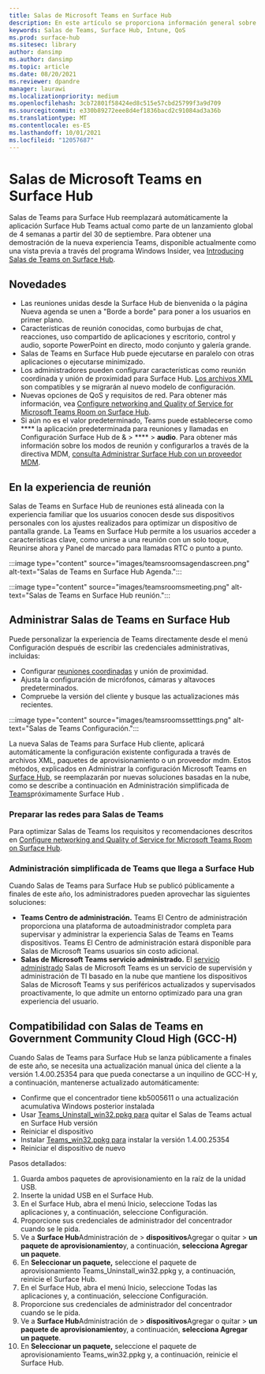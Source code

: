 ```yaml
---
title: Salas de Microsoft Teams en Surface Hub
description: En este artículo se proporciona información general sobre Salas de Microsoft Teams en Surface Hub.
keywords: Salas de Teams, Surface Hub, Intune, QoS
ms.prod: surface-hub
ms.sitesec: library
author: dansimp
ms.author: dansimp
ms.topic: article
ms.date: 08/20/2021
ms.reviewer: dpandre
manager: laurawi
ms.localizationpriority: medium
ms.openlocfilehash: 3cb72801f58424ed8c515e57cbd25799f3a9d709
ms.sourcegitcommit: e330b89272eee8d4ef1836bacd2c91084ad3a36b
ms.translationtype: MT
ms.contentlocale: es-ES
ms.lasthandoff: 10/01/2021
ms.locfileid: "12057687"
---
```

# <a name="microsoft-teams-rooms-on-surface-hub"></a>Salas de Microsoft Teams en Surface Hub

Salas de Teams para Surface Hub reemplazará automáticamente la aplicación [](hub-teams-app.md) Surface Hub Teams actual como parte de un lanzamiento global de 4 semanas a partir del 30 de septiembre. Para obtener una demostración de la nueva experiencia Teams, disponible actualmente como una vista previa a través del programa Windows Insider, vea [Introducing Salas de Teams on Surface Hub](https://techcommunity.microsoft.com/t5/surface-it-pro-blog/introducing-teams-rooms-on-surface-hub/ba-p/2118373).

## <a name="whats-new"></a>Novedades

- Las reuniones unidas desde la Surface Hub de bienvenida o la página Nueva agenda se unen a "Borde a borde" para poner a los usuarios en primer plano.
- Características de reunión conocidas, como burbujas de chat, reacciones, uso compartido de aplicaciones y escritorio, control y audio, soporte PowerPoint en directo, modo conjunto y galería grande.
- Salas de Teams en Surface Hub puede ejecutarse en paralelo con otras aplicaciones o ejecutarse minimizado.
- Los administradores pueden configurar características como reunión coordinada y unión de proximidad para Surface Hub. [Los archivos XML](/microsoftteams/rooms/surface-hub-manage-config#teams-configuration-file-syntax) son compatibles y se migrarán al nuevo modelo de configuración.
- Nuevas opciones de QoS y requisitos de red. Para obtener más información, vea [Configure networking and Quality of Service for Microsoft Teams Room on Surface Hub](surface-hub-teams-rooms-networking.md).
- Si aún no es el valor predeterminado, Teams puede establecerse como **** la aplicación predeterminada para reuniones y llamadas en Configuración Surface Hub de &  >  ****  >  **audio**. Para obtener más información sobre los modos de reunión y configurarlos a través de la directiva MDM, [consulta Administrar Surface Hub con un proveedor MDM](manage-settings-with-mdm-for-surface-hub.md#changing-default-business-communications-platform).

## <a name="in-meeting-experience"></a>En la experiencia de reunión

Salas de Teams en Surface Hub de reuniones está alineada con la experiencia familiar que los usuarios conocen desde sus dispositivos personales con los ajustes realizados para optimizar un dispositivo de pantalla grande. La Teams en Surface Hub permite a los usuarios acceder a características clave, como unirse a una reunión con un solo toque, Reunirse ahora y Panel de marcado para llamadas RTC o punto a punto.

:::image type="content" source="images/teamsroomsagendascreen.png" alt-text="Salas de Teams en Surface Hub Agenda.":::

:::image type="content" source="images/teamsroomsmeeting.png" alt-text="Salas de Teams en Surface Hub reunión.":::

## <a name="manage-teams-rooms-on-surface-hub"></a>Administrar Salas de Teams en Surface Hub

 Puede personalizar la experiencia de Teams directamente desde el menú Configuración después de escribir las credenciales administrativas, incluidas:

- Configurar [reuniones coordinadas](/microsoftteams/rooms/coordinated-meetings) y unión de proximidad.
- Ajusta la configuración de micrófonos, cámaras y altavoces predeterminados.
- Compruebe la versión del cliente y busque las actualizaciones más recientes.

:::image type="content" source="images/teamsroomssetttings.png" alt-text="Salas de Teams Configuración.":::

La nueva Salas de Teams para Surface Hub cliente, aplicará automáticamente la configuración existente configurada a través de archivos XML, paquetes de aprovisionamiento o un proveedor mdm. Estos métodos, explicados en Administrar la configuración Microsoft Teams en [Surface Hub](/microsoftteams/rooms/surface-hub-manage-config), se reemplazarán por nuevas soluciones basadas en la nube, como se describe a continuación en Administración simplificada de [Teams](#simplified-management-of-teams-coming-to-surface-hub)próximamente Surface Hub .

### <a name="prepare-networking-for-teams-rooms"></a>Preparar las redes para Salas de Teams

Para optimizar Salas de Teams los requisitos y recomendaciones descritos en [Configure networking and Quality of Service for Microsoft Teams Room on Surface Hub](surface-hub-teams-rooms-networking.md).

### <a name="simplified-management-of-teams-coming-to-surface-hub"></a>Administración simplificada de Teams que llega a Surface Hub

Cuando Salas de Teams para Surface Hub se publicó públicamente a finales de este año, los administradores pueden aprovechar las siguientes soluciones:

- **Teams Centro de administración.** Teams El Centro de administración proporciona una plataforma de autoadministrador completa para supervisar y administrar la experiencia Salas de Teams en Teams dispositivos. Teams El Centro de administración estará disponible para Salas de Microsoft Teams usuarios sin costo adicional.
- **Salas de Microsoft Teams servicio administrado.** El [servicio administrado](/microsoftteams/rooms/microsoft-teams-rooms-premium) Salas de Microsoft Teams es un servicio de supervisión y administración de TI basado en la nube que mantiene los dispositivos Salas de Microsoft Teams y sus periféricos actualizados y supervisados proactivamente, lo que admite un entorno optimizado para una gran experiencia del usuario.


## <a name="support-for-teams-rooms-in-government-community-cloud-high-gcc-h"></a>Compatibilidad con Salas de Teams en Government Community Cloud High (GCC-H)

Cuando Salas de Teams para Surface Hub se lanza públicamente a finales de este año, se necesita una actualización manual única del cliente a la versión 1.4.00.25354 para que pueda conectarse a un inquilino de GCC-H y, a continuación, mantenerse actualizado automáticamente:

 - Confirme que el concentrador tiene kb5005611 o una actualización acumulativa Windows posterior instalada
 - Usar [Teams_Uninstall_win32.ppkg para](https://download.microsoft.com/download/8/3/F/83FD5089-D14E-42E3-AF7C-6FC36F80D347/Teams_Uninstall_Win32.ppkg) quitar el Salas de Teams actual en Surface Hub versión
 - Reiniciar el dispositivo
 - Instalar [Teams_win32.ppkg para](https://download.microsoft.com/download/8/3/F/83FD5089-D14E-42E3-AF7C-6FC36F80D347/Teams_Win32.ppkg) instalar la versión 1.4.00.25354
 - Reiniciar el dispositivo de nuevo

Pasos detallados:

1. Guarda ambos paquetes de aprovisionamiento en la raíz de la unidad USB.
2.  Inserte la unidad USB en el Surface Hub.
3.  En el Surface Hub, abra el menú Inicio, seleccione Todas las aplicaciones y, a continuación, seleccione Configuración.
4.  Proporcione sus credenciales de administrador del concentrador cuando se le pida.
5.  Ve a **Surface Hub**Administración de  >  **dispositivos**Agregar o quitar  >  **un paquete de aprovisionamiento**y, a continuación, **selecciona Agregar un paquete**.
6.  En **Seleccionar un paquete,** seleccione el paquete de aprovisionamiento Teams_Uninstall_win32.ppkg y, a continuación, reinicie el Surface Hub.
7.  En el Surface Hub, abra el menú Inicio, seleccione Todas las aplicaciones y, a continuación, seleccione Configuración.
8.  Proporcione sus credenciales de administrador del concentrador cuando se le pida.
9.  Ve a **Surface Hub**Administración de  >  **dispositivos**Agregar o quitar  >  **un paquete de aprovisionamiento**y, a continuación, **selecciona Agregar un paquete**.
10. En **Seleccionar un paquete,** seleccione el paquete de aprovisionamiento Teams_win32.ppkg y, a continuación, reinicie el Surface Hub.
